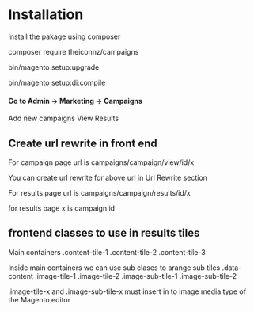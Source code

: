 # Installation

Install the pakage using composer

composer require theiconnz/campaigns

bin/magento setup:upgrade

bin/magento setup:di:compile



#### Go to Admin -> Marketing -> Campaigns

Add new campaigns
View Results


## Create url rewrite in front end

For campaign page url is campaigns/campaign/view/id/x

You can create url rewrite for above url in Url Rewrite section

For results page url is campaigns/campaign/results/id/x

for results page x is campaign id




## frontend classes to use in results tiles

Main containers
.content-tile-1
.content-tile-2
.content-tile-3

Inside main containers we can use sub clases to arange sub tiles
.data-content
.image-tile-1
.image-tile-2
.image-sub-tile-1
.image-sub-tile-2

.image-tile-x and .image-sub-tile-x must insert in to image media type of the Magento editor
